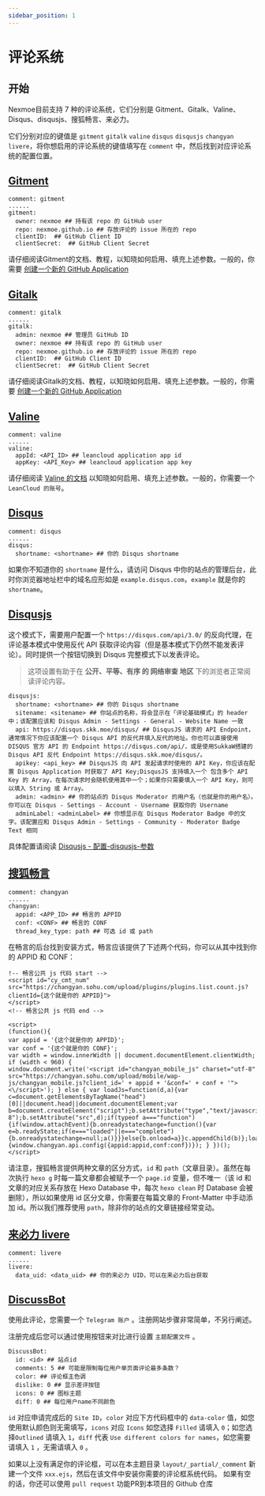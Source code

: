 ```yaml
---
sidebar_position: 1
---
```


# 评论系统

## 开始

Nexmoe目前支持 7 种的评论系统，它们分别是 Gitment、Gitalk、Valine、Disqus、disqusjs、搜狐畅言、来必力。

它们分别对应的键值是 `gitment` `gitalk` `valine` `disqus` `disqusjs` `changyan` `livere`，将你想启用的评论系统的键值填写在 `comment` 中，然后找到对应评论系统的配置位置。

## [Gitment](https://github.com/imsun/gitment)



```
comment: gitment
......
gitment:
  owner: nexmoe ## 持有该 repo 的 GitHub user
  repo: nexmoe.github.io ## 存放评论的 issue 所在的 repo
  clientID:  ## GitHub Client ID
  clientSecret:  ## GitHub Client Secret
```

请仔细阅读Gitment的文档、教程，以知晓如何启用、填充上述参数。一般的，你需要 [创建一个新的 GitHub Application](https://github.com/settings/applications/new)

## [Gitalk](https://github.com/gitalk/gitalk)



```
comment: gitalk
......
gitalk:
  admin: nexmoe ## 管理员 GitHub ID
  owner: nexmoe ## 持有该 repo 的 GitHub user
  repo: nexmoe.github.io ## 存放评论的 issue 所在的 repo
  clientID:  ## GitHub Client ID
  clientSecret:  ## GitHub Client Secret
```

请仔细阅读Gitalk的文档、教程，以知晓如何启用、填充上述参数。一般的，你需要 [创建一个新的 GitHub Application](https://github.com/settings/applications/new)

## [Valine](https://valine.js.org/)



```
comment: valine
......
valine: 
  appId: <API_ID> ## leancloud application app id
  appKey: <API_Key> ## leancloud application app key
```

请仔细阅读 [Valine 的文档](https://valine.js.org/) 以知晓如何启用、填充上述参数。一般的，你需要一个 `LeanCloud 的账号`。

## [Disqus](https://disqus.com/)



```
comment: disqus
......
disqus:
  shortname: <shortname> ## 你的 Disqus shortname
```

如果你不知道你的 `shortname` 是什么，请访问 Disqus 中你的站点的管理后台，此时你浏览器地址栏中的域名应形如是 `example.disqus.com`，`example` 就是你的 `shortname`。

## [Disqusjs](https://github.com/SukkaW/DisqusJS#配置-disqusjs-参数)

这个模式下，需要用户配置一个 `https://disqus.com/api/3.0/` 的反向代理，在评论基本模式中使用反代 API 获取评论内容（但是基本模式下仍然不能发表评论）。同时提供一个按钮切换到 Disqus 完整模式下以发表评论。

> 这项设置有助于在 **公开、平等、有序 的 网络审查 地区** 下的浏览者正常阅读评论内容。



```
disqusjs:
  shortname: <shortname> ## 你的 Disqus shortname
  sitename: <sitename> ## 你站点的名称，将会显示在「评论基础模式」的 header 中；该配置应该和 Disqus Admin - Settings - General - Website Name 一致
  api: https://disqus.skk.moe/disqus/ ## DisqusJS 请求的 API Endpoint，通常情况下你应该配置一个 Disqus API 的反代并填入反代的地址。你也可以直接使用 DISQUS 官方 API 的 Endpoint https://disqus.com/api/，或是使用SukkaW搭建的 Disqus API 反代 Endpoint https://disqus.skk.moe/disqus/。
  apikey: <api_key> ## DisqusJS 向 API 发起请求时使用的 API Key，你应该在配置 Disqus Application 时获取了 API Key;DisqusJS 支持填入一个 包含多个 API Key 的 Array，在每次请求时会随机使用其中一个；如果你只需要填入一个 API Key，则可以填入 String 或 Array。
  admin: <admin> ## 你的站点的 Disqus Moderator 的用户名（也就是你的用户名）。你可以在 Disqus - Settings - Account - Username 获取你的 Username
  adminLabel: <adminLabel> ## 你想显示在 Disqus Moderator Badge 中的文字。该配置应和 Disqus Admin - Settings - Community - Moderator Badge Text 相同
```

具体配置请阅读 [Disqusjs - 配置-disqusjs-参数](https://github.com/SukkaW/DisqusJS#配置-disqusjs-参数)

## [搜狐畅言](http://changyan.kuaizhan.com/)



```
comment: changyan
......
changyan:
  appid: <APP_ID> ## 畅言的 APPID
  conf: <CONF> ## 畅言的 CONF
  thread_key_type: path ## 可选 id 或 path
```

在畅言的后台找到安装方式，畅言应该提供了下述两个代码，你可以从其中找到你的 APPID 和 CONF：



```
!-- 畅言公共 js 代码 start -->
<script id="cy_cmt_num" src="https://changyan.sohu.com/upload/plugins/plugins.list.count.js?clientId={这个就是你的 APPID}">
</script>
<!-- 畅言公共 js 代码 end -->
```



```
<script>
(function(){
var appid = '{这个就是你的 APPID}';
var conf = '{这个就是你的 CONF}';
var width = window.innerWidth || document.documentElement.clientWidth;
if (width < 960) {
window.document.write('<script id="changyan_mobile_js" charset="utf-8" src="https://changyan.sohu.com/upload/mobile/wap-js/changyan_mobile.js?client_id=' + appid + '&conf=' + conf + '"><\/script>'); } else { var loadJs=function(d,a){var c=document.getElementsByTagName("head")[0]||document.head||document.documentElement;var b=document.createElement("script");b.setAttribute("type","text/javascript");b.setAttribute("charset","UTF-8");b.setAttribute("src",d);if(typeof a==="function"){if(window.attachEvent){b.onreadystatechange=function(){var e=b.readyState;if(e==="loaded"||e==="complete"){b.onreadystatechange=null;a()}}}else{b.onload=a}}c.appendChild(b)};loadJs("https://changyan.sohu.com/upload/changyan.js",function(){window.changyan.api.config({appid:appid,conf:conf})}); } })();
</script>
```

请注意，搜狐畅言提供两种文章的区分方式，`id` 和 `path`（文章目录）。虽然在每次执行 `hexo g` 时每一篇文章都会被赋予一个 `page.id` 变量，但不唯一（该 id 和文章的对应关系存放在 Hexo Database 中，每次 `hexo clean` 时 Database 会被删除），所以如果使用 id 区分文章，你需要在每篇文章的 Front-Matter 中手动添加 id。所以我们推荐使用 `path`，除非你的站点的文章链接经常变动。

## [来必力 livere](https://livere.com/)



```
comment: livere
......
livere:
  data_uid: <data_uid> ## 你的来必力 UID，可以在来必力后台获取
```

## [DiscussBot](https://comments.app/)

使用此评论，您需要一个 `Telegram 账户` 。注册网站步骤非常简单，不另行阐述。

注册完成后您可以通过使用按钮来对比进行设置 `主题配置文件` 。



```
DiscussBot:
  id: <id> ## 站点id
  comments: 5 ## 可能是限制每位用户单页面评论最多条数？
  color: ## 评论框主色调
  dislike: 0 ## 显示差评按钮
  icons: 0 ## 图标主题
  diff: 0 ## 每位用户name不同颜色
```

`id` 对应申请完成后的 `Site ID`，`color` 对应下方代码框中的 `data-color` 值，如您使用默认颜色则无需填写，`icons` 对应 `Icons` 如您选择 `Filled` 请填入 `0`；如您选择`Outlined` 请填入 `1`，`diff` 代表 `Use different colors for names`，如您需要请填入 `1` ，无需请填入 `0` 。

如果以上没有满足你的评论框，可以在本主题目录 `layout/_partial/_comment` 新建一个文件 `xxx.ejs`，然后在该文件中安装你需要的评论框系统代码。 如果有空的话，你还可以使用 `pull request` 功能PR到本项目的 Github 仓库